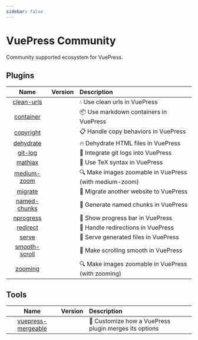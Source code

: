 ```yaml
---
sidebar: false
---
```


# VuePress Community

Community supported ecosystem for VuePress.

## Plugins

|                    Name                     |                    Version                     | Description                                               |
| :-----------------------------------------: | :--------------------------------------------: | :-------------------------------------------------------- |
|    [clean-urls](./plugins/clean-urls.md)    |  <NpmLink pkg="vuepress-plugin-clean-urls"/>   | :droplet: Use clean urls in VuePress                      |
|     [container](./plugins/container.md)     |   <NpmLink pkg="vuepress-plugin-container"/>   | :package: Use markdown containers in VuePress             |
|     [copyright](./plugins/copyright.md)     |   <NpmLink pkg="vuepress-plugin-copyright"/>   | :clipboard: Handle copy behaviors in VuePress             |
|     [dehydrate](./plugins/dehydrate.md)     |   <NpmLink pkg="vuepress-plugin-dehydrate"/>   | :fire: Dehydrate HTML files in VuePress                   |
|       [git-log](./plugins/git-log.md)       |    <NpmLink pkg="vuepress-plugin-git-log"/>    | :floppy_disk: Integrate git logs into VuePress            |
|       [mathjax](./plugins/mathjax.md)       |    <NpmLink pkg="vuepress-plugin-mathjax"/>    | :page_with_curl: Use TeX syntax in VuePress               |
|   [medium-zoom](./plugins/medium-zoom.md)   |  <NpmLink pkg="vuepress-plugin-medium-zoom"/>  | :mag: Make images zoomable in VuePress (with medium-zoom) |
|       [migrate](./plugins/migrate.md)       |    <NpmLink pkg="vuepress-plugin-migrate"/>    | :paw_prints: Migrate another website to VuePress          |
|  [named-chunks](./plugins/named-chunks.md)  | <NpmLink pkg="vuepress-plugin-named-chunks"/>  | :name_badge: Generate named chunks in VuePress            |
|     [nprogress](./plugins/nprogress.md)     |   <NpmLink pkg="vuepress-plugin-nprogress"/>   | :running: Show progress bar in VuePress                   |
|      [redirect](./plugins/redirect.md)      |   <NpmLink pkg="vuepress-plugin-redirect"/>    | :traffic_light: Handle redirections in VuePress           |
|         [serve](./plugins/serve.md)         |     <NpmLink pkg="vuepress-plugin-serve"/>     | :key: Serve generated files in VuePress                   |
| [smooth-scroll](./plugins/smooth-scroll.md) | <NpmLink pkg="vuepress-plugin-smooth-scroll"/> | :roller_coaster: Make scrolling smooth in VuePress        |
|       [zooming](./plugins/zooming.md)       |    <NpmLink pkg="vuepress-plugin-zooming"/>    | :mag: Make images zoomable in VuePress (with zooming)     |

## Tools

|                    Name                    |               Version               | Description                                                       |
| :----------------------------------------: | :---------------------------------: | :---------------------------------------------------------------- |
| [vuepress-mergeable](./tools/mergeable.md) | <NpmLink pkg="vuepress-mergeable"/> | :crystal_ball: Customize how a VuePress plugin merges its options |
